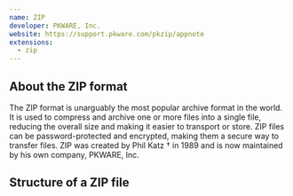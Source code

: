 ```yaml
---
name: ZIP
developer: PKWARE, Inc.
website: https://support.pkware.com/pkzip/appnote
extensions:
  - zip
---
```


## About the ZIP format

The ZIP format is unarguably the most popular archive format in the world. It is used to compress and archive one or more files into a single file,
reducing the overall size and making it easier to transport or store. ZIP files can be password-protected and encrypted,
making them a secure way to transfer files. ZIP was created by Phil Katz &dagger; in 1989 and is now maintained by his own company, PKWARE, Inc.

## Structure of a ZIP file

